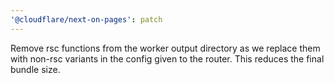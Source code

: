 ```yaml
---
'@cloudflare/next-on-pages': patch
---
```


Remove rsc functions from the worker output directory as we replace them with non-rsc variants in the config given to the router. This reduces the final bundle size.
